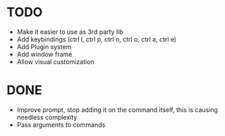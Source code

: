 # TODO

* Make it easier to use as 3rd party lib
* Add keybindings (ctrl l, ctrl p, ctrl n, ctrl o, ctrl a, ctrl e)
* Add Plugin system
* Add window frame
* Allow visual customization

# DONE

* Improve prompt, stop adding it on the command itself, this is causing needless complexity
* Pass arguments to commands

